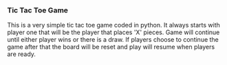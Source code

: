 ### Tic Tac Toe Game ###
This is a very simple tic tac toe game coded in python.  It always starts with player one that will be the player that places 'X' pieces.
Game will continue until either player wins or there is a draw.  If players choose to continue the game after that the board will be reset
and play will resume when players are ready.